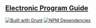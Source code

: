 ## [Electronic Program Guide](http://userx.co.za/work/epg)

[![Built with Grunt](https://cdn.gruntjs.com/builtwith.png)](http://gruntjs.com)
[![NPM Dependencies](https://david-dm.org/michaelthorne/epg.png)](https://david-dm.org)
